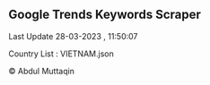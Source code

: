 

## Google Trends Keywords Scraper 
 
Last Update 28-03-2023 , 11:50:07

Country List :
VIETNAM.json



© Abdul Muttaqin 

